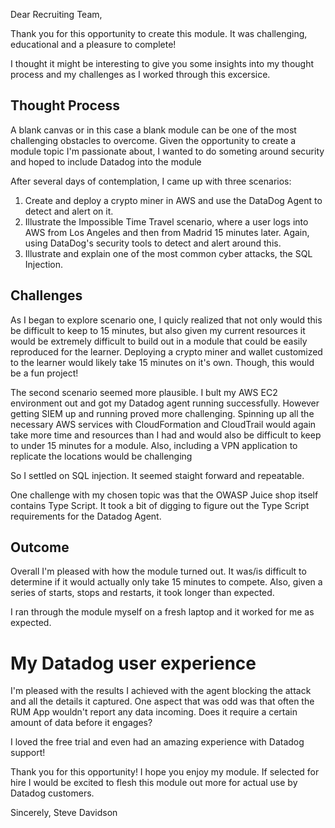 Dear Recruiting Team,

Thank you for this opportunity to create this module. It was challenging, educational and a pleasure to complete!

I thought it might be interesting to give you some insights into my thought process and my challenges as I worked through this excersice. 

## Thought Process
A blank canvas or in this case a blank module can be one of the most challenging obstacles to overcome. Given the opportunity to create a module topic I'm passionate about, I wanted to do someting around security and hoped to include Datadog into the module

After several days of contemplation, I came up with three scenarios:

1. Create and deploy a crypto miner in AWS and use the DataDog Agent to detect and alert on it.
2. Illustrate the Impossible Time Travel scenario, where a user logs into AWS from Los Angeles and then from Madrid 15 minutes later. Again, using  DataDog's security tools to detect and alert around this.
3. Illustrate and explain one of the most common cyber attacks, the SQL Injection.

## Challenges
As I began to explore scenario one, I quicly realized that not only would this be difficult to keep to 15 minutes, but also given my current resources it would be extremely difficult to build out in a module that could be easily reproduced for the learner. Deploying a crypto miner and wallet customized to the learner would likely take 15 minutes on it's own. Though, this would be a fun project!

The second scenario seemed more plausible. I bult my AWS EC2 environment out and got my Datadog agent running successfully. However getting SIEM up and running proved more challenging. Spinning up all the necessary AWS services with CloudFormation and CloudTrail would again take more time and resources than I had and would also be difficult to keep to under 15 minutes for a module. Also, including a VPN application to replicate the locations would be challenging

So I settled on SQL injection. It seemed staight forward and repeatable.

One challenge with my chosen topic was that the OWASP Juice shop itself contains Type Script. It took a bit of digging to figure out the Type Script requirements  for the Datadog Agent.

## Outcome
Overall I'm pleased with how the module turned out. It was/is difficult to determine if it would actually only take 15 minutes to compete. Also, given a series of starts, stops and restarts, it took longer than expected. 

I ran through the module myself on a fresh laptop and it worked for me as expected. 

# My Datadog user experience
I'm pleased with the results I achieved with the agent blocking the attack and all the details it captured. One aspect that was odd was that often the RUM App wouldn't report any data incoming. Does it require a certain amount of data before it engages?

I loved the free trial and even had an amazing experience with Datadog support! 

Thank you for this opportunity! I hope you enjoy my module. If selected for hire I would be excited to flesh this module out more for actual use by Datadog customers.

Sincerely,
Steve Davidson